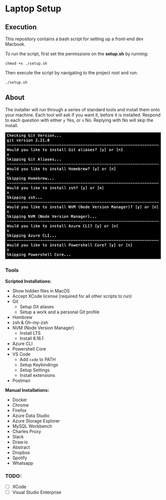 # Laptop Setup

## Execution 

This repository contains a bash script for setting up a front-end dev Macbook.

To run the script, first set the permissions on the **setup.sh** by running:

```
chmod +x ./setup.sh
```

Then execute the script by navigating to the project root and run:

```
./setup.sh
```

## About

The installer will run through a series of standard tools and install them onto your machine. Each tool will ask if you want it, before it is installed. Respond to each question with either `y` Yes, or `n` No. Replying with No will skip the install.

![setup.sh screenshot](./docs/screenshot.png "Screenshot")

### Tools

**Scripted Installations:**
* Show hidden files in MacOS
* Accept XCode license (required for all other scripts to run)
* Git
  * Setup Git aliases
  * Setup a work and a personal Git profile
* Hombrew
* zsh & Oh-my-zsh
* NVM (Node Version Manager)
    * Install LTS
    * Install 8.16.1
* Azure CLI
* Powershell Core
* VS Code
  * Add `code` to PATH 
  * Setup Keybindings
  * Setup Settings
  * Install extensions
* Postman

**Manual Installations:**
* Docker
* Chrome
* Firefox
* Azure Data Studio
* Azure Storage Explorer
* MySQL Workbench
* Charles Proxy
* Slack
* Draw.io
* Abstract
* Dropbox
* Spotify
* Whatsapp



### TODO:

* [ ] XCode
* [ ] Visual Studio Enterprise
